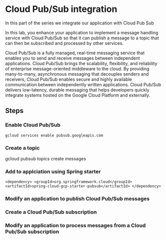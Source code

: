 # Cloud Pub/Sub integration

In this part of the series we integrate our application with Cloud Pub Sub

In this lab, you enhance your application to implement a message handling service with Cloud Pub/Sub so that it can publish a message to a topic that can then be subscribed and processed by other services.

Cloud Pub/Sub is a fully managed, real-time messaging service that enables you to send and receive messages between independent applications. Cloud Pub/Sub brings the scalability, flexibility, and reliability of enterprise message-oriented middleware to the cloud. By providing many-to-many, asynchronous messaging that decouples senders and receivers, Cloud Pub/Sub enables secure and highly available communication between independently written applications. Cloud Pub/Sub delivers low-latency, durable messaging that helps developers quickly integrate systems hosted on the Google Cloud Platform and externally.

## Steps
### Enable Cloud Pub/Sub 
`gcloud services enable pubsub.googleapis.com`  

### Create a topic
gcloud pubsub topics create messages

### Add to applciation using Spring starter
```
<dependency> <groupId>org.springframework.cloud</groupId> <artifactId>spring-cloud-gcp-starter-pubsub</artifactId> </dependency>

```
### Modify an application to publish Cloud Pub/Sub messages
    
### Create a Cloud Pub/Sub subscription
    
### Modify an application to process messages from a Cloud Pub/Sub subscription
<!--stackedit_data:
eyJoaXN0b3J5IjpbLTIxMDMzMzI4NTksOTYyNTkwNzQ1XX0=
-->